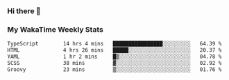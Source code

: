 ### Hi there 👋

<!--
**royschrauwen/royschrauwen** is a ✨ _special_ ✨ repository because its `README.md` (this file) appears on your GitHub profile.

Here are some ideas to get you started:

- 🔭 I’m currently working on ...
- 🌱 I’m currently learning ...
- 👯 I’m looking to collaborate on ...
- 🤔 I’m looking for help with ...
- 💬 Ask me about ...
- 📫 How to reach me: ...
- 😄 Pronouns: ...
- ⚡ Fun fact: ...
-->


### My WakaTime Weekly Stats
<!--START_SECTION:waka-->

```txt
TypeScript        14 hrs 4 mins   ████████████████░░░░░░░░░   64.39 %
HTML              4 hrs 26 mins   █████░░░░░░░░░░░░░░░░░░░░   20.37 %
YAML              1 hr 2 mins     █▒░░░░░░░░░░░░░░░░░░░░░░░   04.78 %
SCSS              38 mins         ▓░░░░░░░░░░░░░░░░░░░░░░░░   02.92 %
Groovy            23 mins         ▒░░░░░░░░░░░░░░░░░░░░░░░░   01.76 %
```

<!--END_SECTION:waka-->
